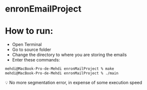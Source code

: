 # enronEmailProject

# How to run:

- Open Terminal
- Go to source folder
- Change the directory to where you are storing the emails
- Enter these commands:

```bash
mehdi@MacBook-Pro-de-Mehdi enronMailProject % make
mehdi@MacBook-Pro-de-Mehdi enronMailProject % ./main
```

<aside>
💡 No more segmentation error, in expense of some execution speed 

</aside>
